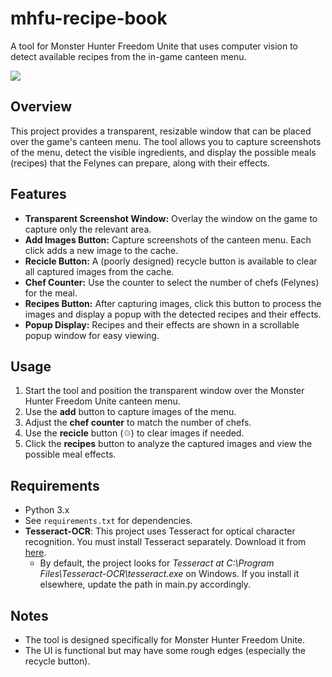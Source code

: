 # mhfu-recipe-book

A tool for Monster Hunter Freedom Unite that uses computer vision to detect available recipes from the in-game canteen menu.

<div class="holder">
    <img src="./source/mhfu-recipe-book.gif"/>
</div>

## Overview

This project provides a transparent, resizable window that can be placed over the game's canteen menu. The tool allows you to capture screenshots of the menu, detect the visible ingredients, and display the possible meals (recipes) that the Felynes can prepare, along with their effects.

## Features

- **Transparent Screenshot Window:** Overlay the window on the game to capture only the relevant area.
- **Add Images Button:** Capture screenshots of the canteen menu. Each click adds a new image to the cache.
- **Recicle Button:** A (poorly designed) recycle button is available to clear all captured images from the cache.
- **Chef Counter:** Use the counter to select the number of chefs (Felynes) for the meal.
- **Recipes Button:** After capturing images, click this button to process the images and display a popup with the detected recipes and their effects.
- **Popup Display:** Recipes and their effects are shown in a scrollable popup window for easy viewing.

## Usage

1. Start the tool and position the transparent window over the Monster Hunter Freedom Unite canteen menu.
2. Use the **add** button to capture images of the menu.
3. Adjust the **chef counter** to match the number of chefs.
4. Use the **recicle** button (♲) to clear images if needed.
5. Click the **recipes** button to analyze the captured images and view the possible meal effects.

## Requirements

- Python 3.x
- See `requirements.txt` for dependencies.
- **Tesseract-OCR**: This project uses Tesseract for optical character recognition. You must install Tesseract separately. Download it from [here](https://github.com/UB-Mannheim/tesseract/wiki).
    - By default, the project looks for *Tesseract at C:\Program Files\Tesseract-OCR\tesseract.exe* on Windows. If you install it elsewhere, update the path in main.py accordingly.

## Notes

- The tool is designed specifically for Monster Hunter Freedom Unite.
- The UI is functional but may have some rough edges (especially the recycle button).